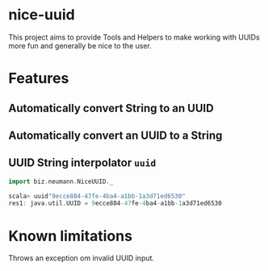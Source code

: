 # nice-uuid
This project aims to provide Tools and Helpers to make working with UUIDs more fun and generally be nice to the user.

# Features

## Automatically convert String to an UUID

## Automatically convert an UUID to a String


## UUID String interpolator `uuid`

```scala
import biz.neumann.NiceUUID._

scala> uuid"9ecce884-47fe-4ba4-a1bb-1a3d71ed6530"
res1: java.util.UUID = 9ecce884-47fe-4ba4-a1bb-1a3d71ed6530

```

# Known limitations
Throws an exception om invalid UUID input.
